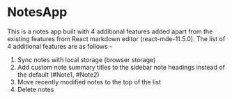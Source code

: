 # NotesApp

This is a notes app built with 4 additional features added apart from the existing features from React markdown editor (react-mde-11.5.0).
The list of 4 additional features are as follows - 
1. Sync notes with local storage (browser storage)
2. Add custom note summary titles to the sidebar note headings instead of the default (#Note1, #Note2)
3. Move recently modified notes to the top of the list
4. Delete notes 